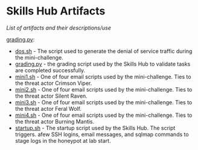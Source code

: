 # Skills Hub Artifacts
_List of artifacts and their descriptions/use_

[grading.py](./grading.py):
 - [dos.sh](./dos.sh) - The script used to generate the denial of service traffic during the mini-challenge.
 - [grading.py](./grading.py) - the grading script used by the Skills Hub to validate tasks are completed successfully.
 - [mini1.sh](./mini1.sh) - One of four email scripts used by the mini-challenge. Ties to the threat actor Crimson Viper.
 - [mini2.sh](./mini2.sh) - One of four email scripts used by the mini-challenge. Ties to the threat actor Silent Raven.
 - [mini3.sh](./mini3.sh) - One of four email scripts used by the mini-challenge. Ties to the threat actor Feral Wolf.
 - [mini4.sh](./mini4.sh) - One of four email scripts used by the mini-challenge. Ties to the threat actor Burning Mantis.
 - [startup.sh](./startup.sh) - The startup script used by the Skills Hub. The script triggers. afew SSH logins, email messages, and sqlmap commands to stage logs in the honeypot at lab start. 